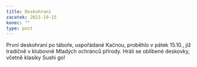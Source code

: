 ```yaml
---
title: Deskohraní
zacatek: 2021-10-15
konec: ""
type: post
---
```

První deskohraní po táboře, uspořádané Kačnou, proběhlo v pátek 15.10., již tradičně v klubovně Mladých ochránců přírody. Hráli se oblíbené deskovky, včetně klasiky Sushi go!